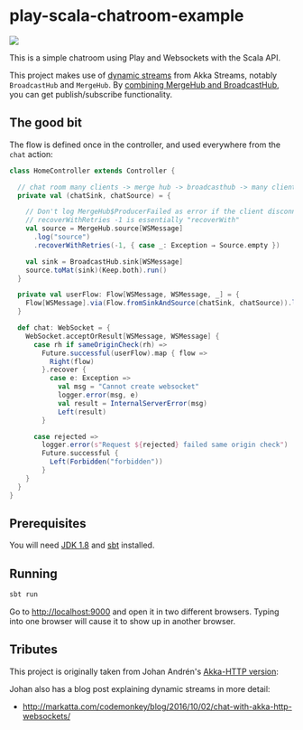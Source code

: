 # play-scala-chatroom-example

[<img src="https://img.shields.io/travis/playframework/play-scala-chatroom-example.svg"/>](https://travis-ci.org/playframework/play-scala-chatroom-example)

This is a simple chatroom using Play and Websockets with the Scala API.

This project makes use of [dynamic streams](http://doc.akka.io/docs/akka/current/scala/stream/stream-dynamic.html) from Akka Streams, notably `BroadcastHub` and `MergeHub`.  By [combining MergeHub and BroadcastHub](http://doc.akka.io/docs/akka/current/scala/stream/stream-dynamic.html#Dynamic_fan-in_and_fan-out_with_MergeHub_and_BroadcastHub), you can get publish/subscribe functionality.

## The good bit

The flow is defined once in the controller, and used everywhere from the `chat` action:

```scala
class HomeController extends Controller {

  // chat room many clients -> merge hub -> broadcasthub -> many clients
  private val (chatSink, chatSource) = {

    // Don't log MergeHub$ProducerFailed as error if the client disconnects.
    // recoverWithRetries -1 is essentially "recoverWith"
    val source = MergeHub.source[WSMessage]
      .log("source")
      .recoverWithRetries(-1, { case _: Exception ⇒ Source.empty })

    val sink = BroadcastHub.sink[WSMessage]
    source.toMat(sink)(Keep.both).run()
  }

  private val userFlow: Flow[WSMessage, WSMessage, _] = {
    Flow[WSMessage].via(Flow.fromSinkAndSource(chatSink, chatSource)).log("userFlow")
  }

  def chat: WebSocket = {
    WebSocket.acceptOrResult[WSMessage, WSMessage] {
      case rh if sameOriginCheck(rh) =>
        Future.successful(userFlow).map { flow =>
          Right(flow)
        }.recover {
          case e: Exception =>
            val msg = "Cannot create websocket"
            logger.error(msg, e)
            val result = InternalServerError(msg)
            Left(result)
        }

      case rejected =>
        logger.error(s"Request ${rejected} failed same origin check")
        Future.successful {
          Left(Forbidden("forbidden"))
        }
    }
  }
}
```

## Prerequisites

You will need [JDK 1.8](http://www.oracle.com/technetwork/java/javase/downloads/jdk8-downloads-2133151.html) and [sbt](http://www.scala-sbt.org/) installed.

## Running

```bash
sbt run
```

Go to <http://localhost:9000> and open it in two different browsers.  Typing into one browser will cause it to show up in another browser.

## Tributes

This project is originally taken from Johan Andrén's [Akka-HTTP version](https://github.com/johanandren/chat-with-akka-http-websockets/tree/akka-2.4.10):

Johan also has a blog post explaining dynamic streams in more detail:

* <http://markatta.com/codemonkey/blog/2016/10/02/chat-with-akka-http-websockets/>
